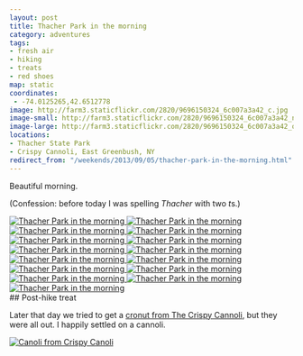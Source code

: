 ```yaml
---
layout: post
title: Thacher Park in the morning
category: adventures
tags:
- fresh air
- hiking
- treats
- red shoes
map: static
coordinates:
 - -74.0125265,42.6512778
image: http://farm3.staticflickr.com/2820/9696150324_6c007a3a42_c.jpg
image-small: http://farm3.staticflickr.com/2820/9696150324_6c007a3a42_n.jpg
image-large: http://farm3.staticflickr.com/2820/9696150324_6c007a3a42_o.jpg
locations:
- Thacher State Park
- Crispy Cannoli, East Greenbush, NY
redirect_from: "/weekends/2013/09/05/thacher-park-in-the-morning.html"
---
```


Beautiful morning.

(Confession: before today I was spelling *Thacher* with two *t*s.)

<div class="photos">
<a href="http://www.flickr.com/photos/91218249@N05/9692900569/" title="Thacher Park in the morning by katydecorah, on Flickr">
<img alt="Thacher Park in the morning" class="pop-out" src="http://farm6.staticflickr.com/5529/9692900569_1cdc926e2b_c.jpg"></a><a href="http://www.flickr.com/photos/91218249@N05/9696132770/" title="Thacher Park in the morning by katydecorah, on Flickr">
<img alt="Thacher Park in the morning" class="img-half" src="http://farm4.staticflickr.com/3665/9696132770_1d2096984d_c.jpg"></a><a href="http://www.flickr.com/photos/91218249@N05/9692905499/" title="Thacher Park in the morning by katydecorah, on Flickr">
<img alt="Thacher Park in the morning" class="img-half" src="http://farm8.staticflickr.com/7365/9692905499_e4ae79637c_c.jpg"></a><a href="http://www.flickr.com/photos/91218249@N05/9692904177/" title="Thacher Park in the morning by katydecorah, on Flickr">
<img alt="Thacher Park in the morning" class="img-half" src="http://farm8.staticflickr.com/7312/9692904177_e1762d9d4a_c.jpg"></a><a href="http://www.flickr.com/photos/91218249@N05/9696138064/" title="Thacher Park in the morning by katydecorah, on Flickr">
<img alt="Thacher Park in the morning" class="img-half" src="http://farm6.staticflickr.com/5518/9696138064_d6b5fd9ca6_c.jpg"></a><a href="http://www.flickr.com/photos/91218249@N05/9696146100/" title="Thacher Park in the morning by katydecorah, on Flickr">
<img alt="Thacher Park in the morning" class="img-half" src="http://farm4.staticflickr.com/3799/9696146100_afff6ca7c6_c.jpg"></a><a href="http://www.flickr.com/photos/91218249@N05/9696139540/" title="Thacher Park in the morning by katydecorah, on Flickr">
<img alt="Thacher Park in the morning" class="img-half" src="http://farm3.staticflickr.com/2890/9696139540_6f99654f8d_c.jpg"></a><a href="http://www.flickr.com/photos/91218249@N05/9692910219/" title="Thacher Park in the morning by katydecorah, on Flickr">
<img alt="Thacher Park in the morning" class="img-half" src="http://farm4.staticflickr.com/3831/9692910219_054c1e42b9_c.jpg"></a><a href="http://www.flickr.com/photos/91218249@N05/9696141838/" title="Thacher Park in the morning by katydecorah, on Flickr">
<img alt="Thacher Park in the morning" class="img-half" src="http://farm4.staticflickr.com/3822/9696141838_a52065d8b3_c.jpg"></a><a href="http://www.flickr.com/photos/91218249@N05/9692913673/" title="Thacher Park in the morning by katydecorah, on Flickr">
<img alt="Thacher Park in the morning" class="img-half" src="http://farm4.staticflickr.com/3684/9692913673_83749ae689_c.jpg"></a><a href="http://www.flickr.com/photos/91218249@N05/9696152094/" title="Thacher Park in the morning by katydecorah, on Flickr">
<img alt="Thacher Park in the morning" class="img-half" src="http://farm3.staticflickr.com/2866/9696152094_60b0dd1e9a_c.jpg"></a><a href="http://www.flickr.com/photos/91218249@N05/9696148238/" title="Thacher Park in the morning by katydecorah, on Flickr">
<img alt="Thacher Park in the morning" class="img-half" src="http://farm3.staticflickr.com/2819/9696148238_4cbaaaa0f4_c.jpg"></a><a href="http://www.flickr.com/photos/91218249@N05/9696150324/" title="Thacher Park in the morning by katydecorah, on Flickr">
<img alt="Thacher Park in the morning" class="pop-out" src="http://farm3.staticflickr.com/2820/9696150324_6c007a3a42_c.jpg"></a><a href="http://www.flickr.com/photos/91218249@N05/9692924343/" title="Thacher Park in the morning by katydecorah, on Flickr">
<img alt="Thacher Park in the morning" class="img-split-tall" src="http://farm6.staticflickr.com/5443/9692924343_aa3cf2200d_c.jpg"></a><a href="http://www.flickr.com/photos/91218249@N05/9696156208/" title="Thacher Park in the morning by katydecorah, on Flickr">
<img alt="Thacher Park in the morning" src="http://farm4.staticflickr.com/3784/9696156208_5ebb1cfa9a_c.jpg" class="img-split-wide"></a>
</div>
## Post-hike treat

Later that day we tried to get a [cronut from The Crispy Cannoli](http://alloveralbany.com/archive/2013/08/26/trying-the-apple-cider-croissant-donut-at-the-cris), but they were all out. I happily settled on a cannoli.

<div class="photos">
<a href="http://www.flickr.com/photos/91218249@N05/9696130178/" title="Canoli from Crispy Canoli by katydecorah, on Flickr">
<img src="http://farm6.staticflickr.com/5482/9696130178_195a66632b_c.jpg" class="pop-out" alt="Canoli from Crispy Canoli"></a>
</div>
